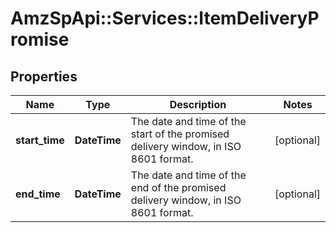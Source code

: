 # AmzSpApi::Services::ItemDeliveryPromise

## Properties
Name | Type | Description | Notes
------------ | ------------- | ------------- | -------------
**start_time** | **DateTime** | The date and time of the start of the promised delivery window, in ISO 8601 format. | [optional] 
**end_time** | **DateTime** | The date and time of the end of the promised delivery window, in ISO 8601 format. | [optional] 

